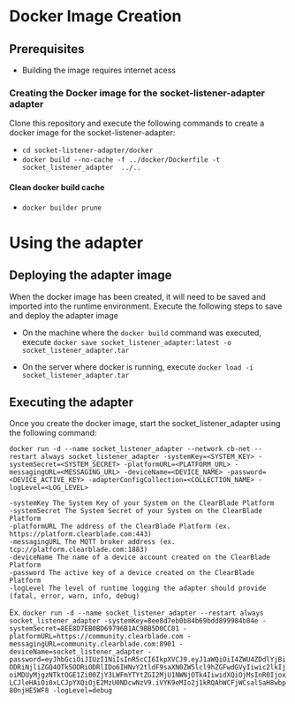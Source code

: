 # Docker Image Creation

## Prerequisites

- Building the image requires internet acess

### Creating the Docker image for the socket-listener-adapter adapter

Clone this repository and execute the following commands to create a docker image for the socket-listener-adapter:  

- ```cd socket-listener-adapter/docker```
- ```docker build --no-cache -f ../docker/Dockerfile -t socket_listener_adapter  ../..```

#### Clean docker build cache
- ```docker builder prune```

# Using the adapter

## Deploying the adapter image

When the docker image has been created, it will need to be saved and imported into the runtime environment. Execute the following steps to save and deploy the adapter image

- On the machine where the ```docker build``` command was executed, execute ```docker save socket_listener_adapter:latest -o socket_listener_adapter.tar``` 

- On the server where docker is running, execute ```docker load -i socket_listener_adapter.tar```

## Executing the adapter

Once you create the docker image, start the socket_listener_adapter using the following command:


```docker run -d --name socket_listener_adapter --network cb-net --restart always socket_listener_adapter -systemKey=<SYSTEM_KEY> -systemSecret=<SYSTEM_SECRET> -platformURL=<PLATFORM_URL> -messagingURL=<MESSAGING_URL> -deviceName=<DEVICE_NAME> -password=<DEVICE_ACTIVE_KEY> -adapterConfigCollection=<COLLECTION_NAME> -logLevel=<LOG_LEVEL>```

```
-systemKey The System Key of your System on the ClearBlade Platform
-systemSecret The System Secret of your System on the ClearBlade Platform
-platformURL The address of the ClearBlade Platform (ex. https://platform.clearblade.com:443)
-messagingURL The MQTT broker address (ex. tcp://platform.clearblade.com:1883)
-deviceName The name of a device account created on the ClearBlade Platform
-password The active key of a device created on the ClearBlade Platform
-logLevel The level of runtime logging the adapter should provide (fatal, error, warn, info, debug)
```

Ex.
```docker run -d --name socket_listener_adapter --restart always socket_listener_adapter -systemKey=8ee8d7eb0b84b69bdd899984b84e -systemSecret=8EE8D7EB0BD69796B1AC9BB5D0CC01 -platformURL=https://community.clearblade.com -messagingURL=community.clearblade.com:8901 -deviceName=socket_listener_adapter -password=eyJhbGciOiJIUzI1NiIsInR5cCI6IkpXVCJ9.eyJ1aWQiOiI4ZWU4ZDdlYjBiODRiNjliZGQ4OTk5ODRiODRlIDo6IHNvY2tldF9saXN0ZW5lcl9hZGFwdGVyIiwic2lkIjoiMDUyMjgzNTktOGE1Zi00ZjY3LWFmYTYtZGI2MjU1NWNjOTk4IiwidXQiOjMsInR0IjoxLCJleHAiOi0xLCJpYXQiOjE2MzU0NDcwNzV9.iVYK9eMIo2j1kRQAhWCFjWCsalSaH8wbp80njHE5WF8 -logLevel=debug```
